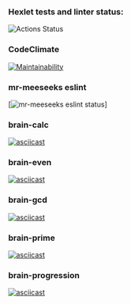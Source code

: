 ### Hexlet tests and linter status:
![Actions Status](/workflows/hexlet-check/badge.svg)
### CodeClimate
[![Maintainability](https://api.codeclimate.com/v1/badges/0e6afa18df14c541cbdc/maintainability)](https://codeclimate.com/github/mr-meeseeks-code/frontend-project-lvl1/maintainability)
### mr-meeseeks eslint
[![mr-meeseeks eslint status](https://github.com/mr-meeseeks-code/frontend-project-lvl1/workflows/mr-meeseeks-linter/badge.svg)]
### brain-calc
[![asciicast](https://asciinema.org/a/qja4VuKp9QoJETl62PppRsYA9.svg)](https://asciinema.org/a/qja4VuKp9QoJETl62PppRsYA9)
### brain-even
[![asciicast](https://asciinema.org/a/iIrBGmO91xfcrZUEQl0NQo45w.svg)](https://asciinema.org/a/iIrBGmO91xfcrZUEQl0NQo45w)
### brain-gcd
[![asciicast](https://asciinema.org/a/lAJuqr8NtxmAqhyVLzksvl1P9.svg)](https://asciinema.org/a/lAJuqr8NtxmAqhyVLzksvl1P9)
### brain-prime
[![asciicast](https://asciinema.org/a/u1NeKj2NWYLajXsL0gcTV1IYi.svg)](https://asciinema.org/a/u1NeKj2NWYLajXsL0gcTV1IYi)
### brain-progression
[![asciicast](https://asciinema.org/a/oC9Tq7a2KYD85C6y5kIVValON.svg)](https://asciinema.org/a/oC9Tq7a2KYD85C6y5kIVValON)
